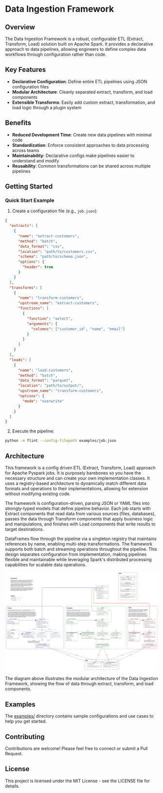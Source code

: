 # Data Ingestion Framework

## Overview

The Data Ingestion Framework is a robust, configurable ETL (Extract, Transform, Load) solution built on Apache Spark. It provides a declarative approach to data pipelines, allowing engineers to define complex data workflows through configuration rather than code.


## Key Features

- **Declarative Configuration**: Define entire ETL pipelines using JSON configuration files
- **Modular Architecture**: Cleanly separated extract, transform, and load components
- **Extensible Transforms**: Easily add custom extract, transformation, and load logic through a plugin system

## Benefits

- **Reduced Development Time**: Create new data pipelines with minimal code
- **Standardization**: Enforce consistent approaches to data processing across teams
- **Maintainability**: Declarative configs make pipelines easier to understand and modify
- **Reusability**: Common transformations can be shared across multiple pipelines

## Getting Started

### Quick Start Example

1. Create a configuration file (e.g., `job.json`):

```json
{
  "extracts": [
    {
      "name": "extract-customers",
      "method": "batch",
      "data_format": "csv",
      "location": "path/to/customers.csv",
      "schema": "path/to/schema.json",
      "options": {
        "header": true
      }
    }
  ],
  "transforms": [
    {
      "name": "transform-customers",
      "upstream_name": "extract-customers",
      "functions": [
        {
          "function": "select",
          "arguments": {
            "columns": ["customer_id", "name", "email"]
          }
        }
      ]
    }
  ],
  "loads": [
    {
      "name": "load-customers",
      "method": "batch",
      "data_format": "parquet",
      "location": "path/to/output/",
      "upstream_name": "transform-customers",
      "options": {
        "mode": "overwrite"
      }
    }
  ]
}
```

2. Execute the pipeline:

```bash
python -m flint --config-filepath examples/job.json
```

## Architecture
This framework is a config driven ETL (Extract, Transform, Load) approach for Apache Pyspark jobs. It is purposely barebones so you have the necessary structure and can create your own implementation classes. It uses a registry-based architecture to dynamically match different data formats and operations to their implementations, allowing for extension without modifying existing code.

The framework is configuration-driven, parsing JSON or YAML files into strongly-typed models that define pipeline behavior. Each job starts with Extract components that read data from various sources (files, databases), passes the data through Transform components that apply business logic and manipulations, and finishes with Load components that write results to target destinations.

DataFrames flow through the pipeline via a singleton registry that maintains references by name, enabling multi-step transformations. The framework supports both batch and streaming operations throughout the pipeline. This design separates configuration from implementation, making pipelines flexible and maintainable while leveraging Spark's distributed processing capabilities for scalable data operations.

![Data Ingestion Framework Architecture](docs/class_diagram.drawio.png)

The diagram above illustrates the modular architecture of the Data Ingestion Framework, showing the flow of data through extract, transform, and load components.

## Examples

The [examples/](examples/) directory contains sample configurations and use cases to help you get started.

## Contributing

Contributions are welcome! Please feel free to connect or submit a Pull Request.

## License

This project is licensed under the MIT License - see the LICENSE file for details.
